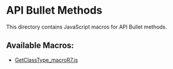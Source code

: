 # API Bullet Methods

This directory contains JavaScript macros for API Bullet methods.

## Available Macros:

- [GetClassType_macroR7.js](GetClassType_macroR7.js)
